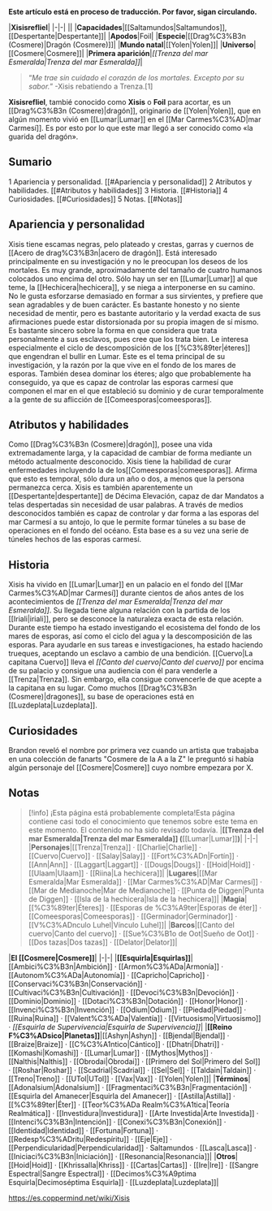 **Este artículo está en proceso de traducción. Por favor, sigan circulando.**


|**Xisisrefliel**|
|-|-|
||
|**Capacidades**|[[Saltamundos\|Saltamundos]], [[Despertante\|Despertante]]|
|**Apodos**|Foil|
|**Especie**|[[Drag%C3%B3n (Cosmere)\|Dragón (Cosmere)]]|
|**Mundo natal**|[[Yolen\|Yolen]]|
|**Universo**|[[Cosmere\|Cosmere]]|
|**Primera aparición**|*[[Trenza del mar Esmeralda\|Trenza del mar Esmeralda]]*|

>“*Me trae sin cuidado el corazón de los mortales. Excepto por su sabor.*”
\-Xisis rebatiendo a Trenza.[1]


**Xisisrefliel**, tambié conocido como **Xisis** o **Foil** para acortar, es un [[Drag%C3%B3n (Cosmere)\|dragón]], originario de [[Yolen\|Yolen]], que en algún momento vivió en [[Lumar\|Lumar]] en el [[Mar Carmes%C3%AD\|mar Carmesí]]. Es por esto por lo que este mar llegó a ser conocido como «la guarida del dragón».

## Sumario

1 Apariencia y personalidad. [[#Apariencia y personalidad]] 
2 Atributos y habilidades. [[#Atributos y habilidades]] 
3 Historia. [[#Historia]] 
4 Curiosidades. [[#Curiosidades]] 
5 Notas. [[#Notas]] 


## Apariencia y personalidad
  Xisis tiene escamas negras, pelo plateado y crestas, garras y cuernos de [[Acero de drag%C3%B3n\|acero de dragón]]. Está interesado principalmente en su investigación y no le preocupan los deseos de los mortales. Es muy grande, aproximadamente del tamaño de cuatro humanos colocados uno encima del otro.
Sólo hay un ser en [[Lumar\|Lumar]] al que teme, la [[Hechicera\|hechicera]], y se niega a interponerse en su camino.
No le gusta esforzarse demasiado en formar a sus sirvientes, y prefiere que sean agradables y de buen carácter.
Es bastante honesto y no siente necesidad de mentir, pero es bastante autoritario y la verdad exacta de sus afirmaciones puede estar distorsionada por su propia imagen de sí mismo. Es bastante sincero sobre la forma en que considera que trata personalmente a sus esclavos, pues cree que los trata bien.
Le interesa especialmente el ciclo de descomposición de los [[%C3%89ter\|éteres]] que engendran el bullir en Lumar. Este es el tema principal de su investigación, y la razón por la que vive en el fondo de los mares de esporas. También desea dominar los éteres; algo que probablemente ha conseguido, ya que es capaz de controlar las esporas carmesí que componen el mar en el que estableció su dominio y de curar temporalmente a la gente de su aflicción de [[Comeesporas\|comeesporas]].

## Atributos y habilidades
Como [[Drag%C3%B3n (Cosmere)\|dragón]], posee una vida extremadamente larga, y la capacidad de cambiar de forma mediante un método actualmente desconocido.
Xisis tiene la habilidad de curar enfermedades incluyendo la de los[[Comeesporas\|comeesporas]]. Afirma que esto es temporal, sólo dura un año o dos, a menos que la persona permanezca cerca.
Xisis es también aparentemente un [[Despertante\|despertante]] de Décima Elevación, capaz de dar Mandatos a telas despertadas sin necesidad de usar palabras.
A través de medios desconocidos también es capaz de controlar y dar forma a las esporas del mar Carmesí a su antojo, lo que le permite formar túneles a su base de operaciones en el fondo del océano. Esta base es a su vez una serie de túneles hechos de las esporas carmesí.

## Historia
Xisis ha vivido en [[Lumar\|Lumar]] en un palacio en el fondo del [[Mar Carmes%C3%AD\|mar Carmesí]] durante cientos de años antes de los acontecimientos de *[[Trenza del mar Esmeralda\|Trenza del mar Esmeralda]]*. Su llegada tiene alguna relación con la partida de los [[Iriali\|iriali]], pero se desconoce la naturaleza exacta de esta relación. Durante este tiempo ha estado investigando el ecosistema del fondo de los mares de esporas, así como el ciclo del agua y la descomposición de las esporas.
Para ayudarle en sus tareas e investigaciones, ha estado haciendo trueques, aceptando un esclavo a cambio de una bendición. [[Cuervo\|La capitana Cuervo]] lleva el *[[Canto del cuervo\|Canto del cuervo]]* por encima de su palacio y consigue una audiencia con él para venderle a [[Trenza\|Trenza]]. Sin embargo, ella consigue convencerle de que acepte a la capitana en su lugar.
Como muchos [[Drag%C3%B3n (Cosmere)\|dragones]], su base de operaciones está en [[Luzdeplata\|Luzdeplata]].


## Curiosidades
Brandon reveló el nombre por primera vez cuando un artista que trabajaba en una colección de fanarts "Cosmere de la A a la Z" le preguntó si había algún personaje del [[Cosmere\|Cosmere]] cuyo nombre empezara por X.
## Notas

> [!info] ¡Esta página está probablemente completa!Esta página contiene casi todo el conocimiento que tenemos sobre este tema en este momento.
El contenido no ha sido revisado todavía.
|**[[Trenza del mar Esmeralda\|Trenza del mar Esmeralda]] (**[[Lumar\|Lumar]]**)**|
|-|-|
|**Personajes**|[[Trenza\|Trenza]] · [[Charlie\|Charlie]] · [[Cuervo\|Cuervo]] · [[Salay\|Salay]] · [[Fort%C3%ADn\|Fortín]] · [[Ann\|Ann]] · [[Laggart\|Laggart]] · [[Dougs\|Dougs]] · [[Hoid\|Hoid]] · [[Ulaam\|Ulaam]] · [[Riina\|La hechicera]]|
|**Lugares**|[[Mar Esmeralda\|Mar Esmeralda]] · [[Mar Carmes%C3%AD\|Mar Carmesí]] · [[Mar de Medianoche\|Mar de Medianoche]] · [[Punta de Diggen\|Punta de Diggen]] · [[Isla de la hechicera\|Isla de la hechicera]]|
|**Magia**|[[%C3%89ter\|Éteres]] · [[Esporas de %C3%A9ter\|Esporas de éter]] · [[Comeesporas\|Comeesporas]] · [[Germinador\|Germinador]] · [[V%C3%ADnculo Luhel\|Vínculo Luhel]]|
|**Barcos**|[[Canto del cuervo\|Canto del cuervo]] · [[Sue%C3%B1o de Oot\|Sueño de Oot]] · [[Dos tazas\|Dos tazas]] · [[Delator\|Delator]]|

|**El [[Cosmere\|Cosmere]]**|
|-|-|
|**[[Esquirla\|Esquirlas]]**|[[Ambici%C3%B3n\|Ambición]] · [[Armon%C3%ADa\|Armonía]] · [[Autonom%C3%ADa\|Autonomía]] · [[Capricho\|Capricho]] · [[Conservaci%C3%B3n\|Conservación]] · [[Cultivaci%C3%B3n\|Cultivación]] · [[Devoci%C3%B3n\|Devoción]] · [[Dominio\|Dominio]] · [[Dotaci%C3%B3n\|Dotación]] · [[Honor\|Honor]] · [[Invenci%C3%B3n\|Invención]] · [[Odium\|Odium]] · [[Piedad\|Piedad]] · [[Ruina\|Ruina]] · [[Valent%C3%ADa\|Valentía]] · [[Virtuosismo\|Virtuosismo]] · *[[Esquirla de Supervivencia\|Esquirla de Supervivencia]]*|
|**[[Reino F%C3%ADsico\|Planetas]]**|[[Ashyn\|Ashyn]] · [[Bjendal\|Bjendal]] · [[Braize\|Braize]] · [[C%C3%A1ntico\|Cántico]] · [[Dhatri\|Dhatri]] · [[Komashi\|Komashi]] · [[Lumar\|Lumar]] · [[Mythos\|Mythos]] · [[Nalthis\|Nalthis]] · [[Obrodai\|Obrodai]] · [[Primero del Sol\|Primero del Sol]] · [[Roshar\|Roshar]] · [[Scadrial\|Scadrial]] · [[Sel\|Sel]] · [[Taldain\|Taldain]] · [[Treno\|Treno]] · [[UTol\|UTol]] · [[Vax\|Vax]] · [[Yolen\|Yolen]]|
|**Términos**|[[Adonalsium\|Adonalsium]] · [[Fragmentaci%C3%B3n\|Fragmentación]] · [[Esquirla del Amanecer\|Esquirla del Amanecer]] · [[Astilla\|Astilla]] · [[%C3%89ter\|Éter]] · [[Teor%C3%ADa Realm%C3%A1tica\|Teoría Realmática]] · [[Investidura\|Investidura]] · [[Arte Investida\|Arte Investida]] · [[Intenci%C3%B3n\|Intención]] · [[Conexi%C3%B3n\|Conexión]] · [[Identidad\|Identidad]] · [[Fortuna\|Fortuna]] · [[Redesp%C3%ADritu\|Redespíritu]] · [[Eje\|Eje]] · [[Perpendicularidad\|Perpendicularidad]] · Saltamundos · [[Lasca\|Lasca]] · [[Iniciaci%C3%B3n\|Iniciación]] · [[Resonancia\|Resonancia]]|
|**Otros**|[[Hoid\|Hoid]] · [[Khrissalla\|Khriss]] · [[Cartas\|Cartas]] · [[Ire\|Ire]] · [[Sangre Espectral\|Sangre Espectral]] · [[Decimos%C3%A9ptima Esquirla\|Decimoséptima Esquirla]] · [[Luzdeplata\|Luzdeplata]]|



https://es.coppermind.net/wiki/Xisis